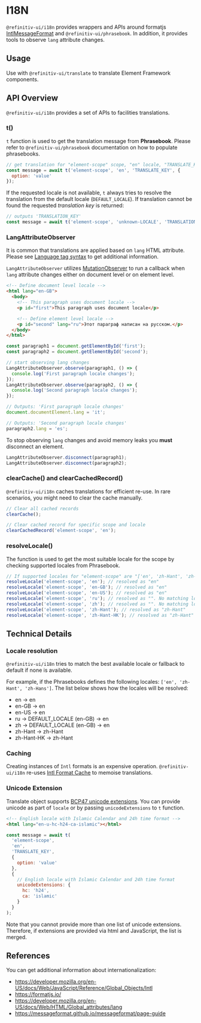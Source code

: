 # I18N

`@refinitiv-ui/i18n` provides wrappers and APIs around formatjs [IntlMessageFormat](https://formatjs.io/docs/intl-messageformat/) and `@refinitiv-ui/phrasebook`. In addition, it provides tools to observe `lang` attribute changes.

## Usage

Use with `@refinitiv-ui/translate` to translate Element Framework components.

## API Overview

`@refinitiv-ui/i18n` provides a set of APIs to facilities translations.

### t()

`t` function is used to get the translation message from **Phrasebook**. Please refer to `@refinitiv-ui/phrasebook` documentation on how to populate phrasebooks.

```js
// get translation for "element-scope" scope, "en" locale, "TRANSLATE_KEY" with options
const message = await t('element-scope', 'en', 'TRANSLATE_KEY', {
  option: 'value'
});
```

If the requested locale is not available, `t` always tries to resolve the translation from the default locale (`DEFAULT_LOCALE`). If translation cannot be found the requested _translation key_ is returned:

```js
// outputs 'TRANSLATION_KEY'
const message = await t('element-scope', 'unknown-LOCALE', 'TRANSLATION_KEY');
```

### LangAttributeObserver

It is common that translations are applied based on `lang` HTML attribute. Please see [Language tag syntax](https://developer.mozilla.org/en-US/docs/Web/HTML/Global_attributes/lang) to get additional information.

`LangAttributeObserver` utilizes [MutationObserver](https://developer.mozilla.org/en-US/docs/Web/API/MutationObserver) to run a callback when `lang` attribute changes either on document level or on element level.

```html
<!-- Define document level locale -->
<html lang="en-GB">
  <body>
    <!-- This paragraph uses document locale -->
    <p id="first">This paragraph uses document locale</p>

    <!-- Define element level locale -->
    <p id="second" lang="ru">Этот параграф написан на русском.</p>
  </body>
</html>
```

```js
const paragraph1 = document.getElementById('first');
const paragraph2 = document.getElementById('second');

// start observing lang changes
LangAttributeObserver.observe(paragraph1, () => {
  console.log('First paragraph locale changes');
});
LangAttributeObserver.observe(paragraph2, () => {
  console.log('Second paragraph locale changes');
});

// Outputs: 'First paragraph locale changes'
document.documentElement.lang = 'it';

// Outputs: 'Second paragraph locale changes'
paragraph2.lang = 'es';
```

To stop observing `lang` changes and avoid memory leaks you **must** disconnect an element.

```js
LangAttributeObserver.disconnect(paragraph1);
LangAttributeObserver.disconnect(paragraph2);
```

### clearCache() and clearCachedRecord()

`@refinitiv-ui/i18n` caches translations for efficient re-use. In rare scenarios, you might need to clear the cache manually.

```js
// Clear all cached records
clearCache();

// Clear cached record for specific scope and locale
clearCachedRecord('element-scope', 'en');
```

### resolveLocale()

The function is used to get the most suitable locale for the scope by checking supported locales from Phrasebook.

```js
// If supported locales for "element-scope" are "['en', 'zh-Hant', 'zh-Hans']"
resolveLocale('element-scope', 'en'); // resolved as "en"
resolveLocale('element-scope', 'en-GB'); // resolved as "en"
resolveLocale('element-scope', 'en-US'); // resolved as "en"
resolveLocale('element-scope', 'ru'); // resolved as "". No matching locales
resolveLocale('element-scope', 'zh'); // resolved as "". No matching locales
resolveLocale('element-scope', 'zh-Hant'); // resolved as "zh-Hant"
resolveLocale('element-scope', 'zh-Hant-HK'); // resolved as "zh-Hant"
```

## Technical Details

### Locale resolution

`@refinitiv-ui/i18n` tries to match the best available locale or fallback to default if none is available.

For example, if the Phrasebooks defines the following locales: `['en', 'zh-Hant', 'zh-Hans']`. The list below shows how the locales will be resolved:

- en -> en
- en-GB -> en
- en-US -> en
- ru -> DEFAULT_LOCALE (en-GB) -> en
- zh -> DEFAULT_LOCALE (en-GB) -> en
- zh-Hant -> zh-Hant
- zh-Hant-HK -> zh-Hant

### Caching

Creating instances of `Intl` formats is an expensive operation. `@refinitiv-ui/i18n` re-uses [Intl Format Cache](https://www.npmjs.com/package/intl-format-cache) to memoise translations.

### Unicode Extension

Translate object supports [BCP47 unicode extensions](https://www.w3.org/International/multilingualweb/dublin/slides/23b-davis.pdf). You can provide unicode as part of `locale` or by passing `unicodeExtensions` to `t` function.

```html
<!-- English locale with Islamic Calendar and 24h time format -->
<html lang="en-u-hc-h24-ca-islamic"></html>
```

```js
const message = await t(
  'element-scope',
  'en',
  'TRANSLATE_KEY',
  {
    option: 'value'
  },
  {
    // English locale with Islamic Calendar and 24h time format
    unicodeExtensions: {
      hc: 'h24',
      ca: 'islamic'
    }
  }
);
```

Note that you cannot provide more than one list of unicode extensions. Therefore, if extensions are provided via html and JavaScript, the list is merged.

## References

You can get additional information about internationalization:

- https://developer.mozilla.org/en-US/docs/Web/JavaScript/Reference/Global_Objects/Intl
- https://formatjs.io/
- https://developer.mozilla.org/en-US/docs/Web/HTML/Global_attributes/lang
- https://messageformat.github.io/messageformat/page-guide
